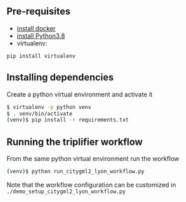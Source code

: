 ## Pre-requisites
 - [install docker](https://docs.docker.com/engine/install/)
 - [install Python3.8](https://www.python.org/)
 - virtualenv:
```
pip install virtualenv 
```

## Installing dependencies

Create a python virtual environment and activate it

```bash
$ virtualenv -p python venv
$ . venv/bin/activate
(venv)$ pip install -r requirements.txt
```

## Running the triplifier workflow

From the same python virtual environment run the workflow

```bash
(venv)$ python run_citygml2_lyon_workflow.py
```

Note that the workflow configuration can be customized in `./demo_setup_citygml2_lyon_workflow.py`